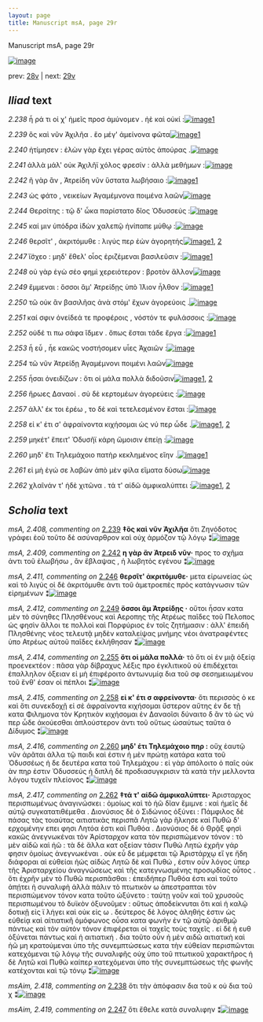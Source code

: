 ```yaml
---
layout: page
title: Manuscript msA, page 29r
---
```


Manuscript msA, page 29r

[![image](http://www.homermultitext.org/iipsrv?OBJ=IIP,1.0&FIF=/project/homer/pyramidal/deepzoom/hmt/vaimg/2017a/VA029RN_0030.tif&WID=100&CVT=JPEG)](http://www.homermultitext.org/ict2/?urn=urn:cite2:hmt:vaimg.2017a:VA029RN_0030)

prev:  [28v](../28v) | next:  [29v](../29v)

## *Iliad* text

*2.238* <a id="2.238"/> ἦ ρά τι οἱ χ' ἠμεῖς προσ ἀμύνομεν . ἠὲ καὶ οὐκί :[![image](http://www.homermultitext.org/iipsrv?OBJ=IIP,1.0&FIF=/project/homer/pyramidal/deepzoom/hmt/vaimg/2017a/VA029RN_0030.tif&RGN=0.156,0.2006,0.379,0.024&WID=1000&CVT=JPEG)](http://www.homermultitext.org/ict2/?urn=urn:cite2:hmt:vaimg.2017a:VA029RN_0030@0.156,0.2006,0.379,0.024)[1](#msAim_2.418)

*2.239* <a id="2.239"/> ὃς καὶ νῦν Ἀχιλῆα . ἕο 					μέγ' ἀμείνονα φῶτα[![image](http://www.homermultitext.org/iipsrv?OBJ=IIP,1.0&FIF=/project/homer/pyramidal/deepzoom/hmt/vaimg/2017a/VA029RN_0030.tif&RGN=0.156,0.2239,0.379,0.024&WID=1000&CVT=JPEG)](http://www.homermultitext.org/ict2/?urn=urn:cite2:hmt:vaimg.2017a:VA029RN_0030@0.156,0.2239,0.379,0.024)[1](#msA_2.408)

*2.240* <a id="2.240"/> ἠτίμησεν : ἑλὼν γὰρ ἔχει γέρας αὐτὸς ἀπούρας .[![image](http://www.homermultitext.org/iipsrv?OBJ=IIP,1.0&FIF=/project/homer/pyramidal/deepzoom/hmt/vaimg/2017a/VA029RN_0030.tif&RGN=0.162,0.2419,0.379,0.024&WID=1000&CVT=JPEG)](http://www.homermultitext.org/ict2/?urn=urn:cite2:hmt:vaimg.2017a:VA029RN_0030@0.162,0.2419,0.379,0.024)

*2.241* <a id="2.241"/> ἀλλὰ μάλ' οὐκ Ἀχιλῆϊ 					χόλος φρεσίν : ἀλλὰ μεθήμων :[![image](http://www.homermultitext.org/iipsrv?OBJ=IIP,1.0&FIF=/project/homer/pyramidal/deepzoom/hmt/vaimg/2017a/VA029RN_0030.tif&RGN=0.163,0.26,0.394,0.024&WID=1000&CVT=JPEG)](http://www.homermultitext.org/ict2/?urn=urn:cite2:hmt:vaimg.2017a:VA029RN_0030@0.163,0.26,0.394,0.024)

*2.242* <a id="2.242"/> ῆ γὰρ ἂν , Ἀτρείδη νῦν 					ὕστατα λωβήσαιο :[![image](http://www.homermultitext.org/iipsrv?OBJ=IIP,1.0&FIF=/project/homer/pyramidal/deepzoom/hmt/vaimg/2017a/VA029RN_0030.tif&RGN=0.16,0.2795,0.394,0.024&WID=1000&CVT=JPEG)](http://www.homermultitext.org/ict2/?urn=urn:cite2:hmt:vaimg.2017a:VA029RN_0030@0.16,0.2795,0.394,0.024)[1](#msA_2.409)

*2.243* <a id="2.243"/> ὡς φάτο , νεικείων Ἀγαμέμνονα ποιμένα λαῶν[![image](http://www.homermultitext.org/iipsrv?OBJ=IIP,1.0&FIF=/project/homer/pyramidal/deepzoom/hmt/vaimg/2017a/VA029RN_0030.tif&RGN=0.16,0.2975,0.394,0.024&WID=1000&CVT=JPEG)](http://www.homermultitext.org/ict2/?urn=urn:cite2:hmt:vaimg.2017a:VA029RN_0030@0.16,0.2975,0.394,0.024)

*2.244* <a id="2.244"/> Θερσίτης : τῷ δ' ὦκα 					παρίστατο δῖος Ὀδυσσεύς :[![image](http://www.homermultitext.org/iipsrv?OBJ=IIP,1.0&FIF=/project/homer/pyramidal/deepzoom/hmt/vaimg/2017a/VA029RN_0030.tif&RGN=0.162,0.3186,0.394,0.024&WID=1000&CVT=JPEG)](http://www.homermultitext.org/ict2/?urn=urn:cite2:hmt:vaimg.2017a:VA029RN_0030@0.162,0.3186,0.394,0.024)

*2.245* <a id="2.245"/> καί μιν ὑπόδρα ἰ̈δὼν χαλεπῷ ἠνίπαπε μύθῳ :[![image](http://www.homermultitext.org/iipsrv?OBJ=IIP,1.0&FIF=/project/homer/pyramidal/deepzoom/hmt/vaimg/2017a/VA029RN_0030.tif&RGN=0.164,0.3366,0.394,0.024&WID=1000&CVT=JPEG)](http://www.homermultitext.org/ict2/?urn=urn:cite2:hmt:vaimg.2017a:VA029RN_0030@0.164,0.3366,0.394,0.024)

*2.246* <a id="2.246"/> θερσῖτ' , ἀκριτόμυθε : 					λιγύς περ ἐὼν ἀγορητής[![image](http://www.homermultitext.org/iipsrv?OBJ=IIP,1.0&FIF=/project/homer/pyramidal/deepzoom/hmt/vaimg/2017a/VA029RN_0030.tif&RGN=0.16,0.3561,0.394,0.024&WID=1000&CVT=JPEG)](http://www.homermultitext.org/ict2/?urn=urn:cite2:hmt:vaimg.2017a:VA029RN_0030@0.16,0.3561,0.394,0.024)[1](#msAil_2.423), [2](#msA_2.411)

*2.247* <a id="2.247"/> ἴ̈σχεο : μηδ' ἔθελ' οἶος ἐριζέμεναι βασιλεῦσιν :[![image](http://www.homermultitext.org/iipsrv?OBJ=IIP,1.0&FIF=/project/homer/pyramidal/deepzoom/hmt/vaimg/2017a/VA029RN_0030.tif&RGN=0.147,0.3749,0.394,0.024&WID=1000&CVT=JPEG)](http://www.homermultitext.org/ict2/?urn=urn:cite2:hmt:vaimg.2017a:VA029RN_0030@0.147,0.3749,0.394,0.024)[1](#msAim_2.419)

*2.248* <a id="2.248"/> οὐ γὰρ ἐγὼ σέο φημὶ χερειότερον : βροτὸν ἄλλον[![image](http://www.homermultitext.org/iipsrv?OBJ=IIP,1.0&FIF=/project/homer/pyramidal/deepzoom/hmt/vaimg/2017a/VA029RN_0030.tif&RGN=0.147,0.3944,0.394,0.024&WID=1000&CVT=JPEG)](http://www.homermultitext.org/ict2/?urn=urn:cite2:hmt:vaimg.2017a:VA029RN_0030@0.147,0.3944,0.394,0.024)

*2.249* <a id="2.249"/> ἔμμεναι : ὅσσοι ἅμ' Ἀτρείδῃς ὑπὸ Ί̈λιον ἦλθον :[![image](http://www.homermultitext.org/iipsrv?OBJ=IIP,1.0&FIF=/project/homer/pyramidal/deepzoom/hmt/vaimg/2017a/VA029RN_0030.tif&RGN=0.148,0.4132,0.394,0.024&WID=1000&CVT=JPEG)](http://www.homermultitext.org/ict2/?urn=urn:cite2:hmt:vaimg.2017a:VA029RN_0030@0.148,0.4132,0.394,0.024)[1](#msA_2.412)

*2.250* <a id="2.250"/> τῶ οὐκ ἂν βασιλῆας ἀνὰ στόμ' ἔχων ἀγορεύοις .[![image](http://www.homermultitext.org/iipsrv?OBJ=IIP,1.0&FIF=/project/homer/pyramidal/deepzoom/hmt/vaimg/2017a/VA029RN_0030.tif&RGN=0.148,0.432,0.394,0.024&WID=1000&CVT=JPEG)](http://www.homermultitext.org/ict2/?urn=urn:cite2:hmt:vaimg.2017a:VA029RN_0030@0.148,0.432,0.394,0.024)

*2.251* <a id="2.251"/> καί σφιν ὀνείδεά τε προφέροις , νόστόν τε φυλάσσοις :[![image](http://www.homermultitext.org/iipsrv?OBJ=IIP,1.0&FIF=/project/homer/pyramidal/deepzoom/hmt/vaimg/2017a/VA029RN_0030.tif&RGN=0.148,0.453,0.394,0.024&WID=1000&CVT=JPEG)](http://www.homermultitext.org/ict2/?urn=urn:cite2:hmt:vaimg.2017a:VA029RN_0030@0.148,0.453,0.394,0.024)

*2.252* <a id="2.252"/> οὐδέ τι πω σάφα ἴδμεν . ὅπως ἔσται τάδε ἔργα :[![image](http://www.homermultitext.org/iipsrv?OBJ=IIP,1.0&FIF=/project/homer/pyramidal/deepzoom/hmt/vaimg/2017a/VA029RN_0030.tif&RGN=0.144,0.4733,0.394,0.024&WID=1000&CVT=JPEG)](http://www.homermultitext.org/ict2/?urn=urn:cite2:hmt:vaimg.2017a:VA029RN_0030@0.144,0.4733,0.394,0.024)[1](#msA_2.413)

*2.253* <a id="2.253"/> ἦ εὖ , ἦε κακῶς νοστήσομεν υἷες Ἀχαιῶν :[![image](http://www.homermultitext.org/iipsrv?OBJ=IIP,1.0&FIF=/project/homer/pyramidal/deepzoom/hmt/vaimg/2017a/VA029RN_0030.tif&RGN=0.146,0.4914,0.394,0.024&WID=1000&CVT=JPEG)](http://www.homermultitext.org/ict2/?urn=urn:cite2:hmt:vaimg.2017a:VA029RN_0030@0.146,0.4914,0.394,0.024)

*2.254* <a id="2.254"/> τῶ νῦν Ἀτρείδῃ 						Ἀγαμέμνονι ποιμένι λαῶν[![image](http://www.homermultitext.org/iipsrv?OBJ=IIP,1.0&FIF=/project/homer/pyramidal/deepzoom/hmt/vaimg/2017a/VA029RN_0030.tif&RGN=0.146,0.5116,0.394,0.024&WID=1000&CVT=JPEG)](http://www.homermultitext.org/ict2/?urn=urn:cite2:hmt:vaimg.2017a:VA029RN_0030@0.146,0.5116,0.394,0.024)

*2.255* <a id="2.255"/> ἧσαι ὀνειδίζων : ὅτι οἱ μάλα πολλὰ διδοῦσιν[![image](http://www.homermultitext.org/iipsrv?OBJ=IIP,1.0&FIF=/project/homer/pyramidal/deepzoom/hmt/vaimg/2017a/VA029RN_0030.tif&RGN=0.146,0.5282,0.394,0.024&WID=1000&CVT=JPEG)](http://www.homermultitext.org/ict2/?urn=urn:cite2:hmt:vaimg.2017a:VA029RN_0030@0.146,0.5282,0.394,0.024)[1](#msA_2.414), [2](#msAim_2.420)

*2.256* <a id="2.256"/> ἥρωες Δαναοί . σὺ δὲ 					κερτομέων ἀγορεύεις :[![image](http://www.homermultitext.org/iipsrv?OBJ=IIP,1.0&FIF=/project/homer/pyramidal/deepzoom/hmt/vaimg/2017a/VA029RN_0030.tif&RGN=0.146,0.5477,0.394,0.024&WID=1000&CVT=JPEG)](http://www.homermultitext.org/ict2/?urn=urn:cite2:hmt:vaimg.2017a:VA029RN_0030@0.146,0.5477,0.394,0.024)

*2.257* <a id="2.257"/> ἀλλ' έκ τοι ἐρέω , το δὲ καὶ τετελεσμένον ἔσται :[![image](http://www.homermultitext.org/iipsrv?OBJ=IIP,1.0&FIF=/project/homer/pyramidal/deepzoom/hmt/vaimg/2017a/VA029RN_0030.tif&RGN=0.146,0.565,0.394,0.024&WID=1000&CVT=JPEG)](http://www.homermultitext.org/ict2/?urn=urn:cite2:hmt:vaimg.2017a:VA029RN_0030@0.146,0.565,0.394,0.024)

*2.258* <a id="2.258"/> εἰ κ' έτι σ' ἀφραίνοντα κιχήσομαι ὡς νύ περ ὧδε .[![image](http://www.homermultitext.org/iipsrv?OBJ=IIP,1.0&FIF=/project/homer/pyramidal/deepzoom/hmt/vaimg/2017a/VA029RN_0030.tif&RGN=0.146,0.5853,0.394,0.024&WID=1000&CVT=JPEG)](http://www.homermultitext.org/ict2/?urn=urn:cite2:hmt:vaimg.2017a:VA029RN_0030@0.146,0.5853,0.394,0.024)[1](#msA_2.415), [2](#msAim_2.421)

*2.259* <a id="2.259"/> μηκέτ' ἔπειτ' Ὀδυσῆϊ 					κάρη ὤμοισιν ἐπείῃ :[![image](http://www.homermultitext.org/iipsrv?OBJ=IIP,1.0&FIF=/project/homer/pyramidal/deepzoom/hmt/vaimg/2017a/VA029RN_0030.tif&RGN=0.145,0.6026,0.394,0.024&WID=1000&CVT=JPEG)](http://www.homermultitext.org/ict2/?urn=urn:cite2:hmt:vaimg.2017a:VA029RN_0030@0.145,0.6026,0.394,0.024)

*2.260* <a id="2.260"/> μηδ' ἔτι Τηλεμάχοιο 					πατὴρ κεκλημένος εἴην .[![image](http://www.homermultitext.org/iipsrv?OBJ=IIP,1.0&FIF=/project/homer/pyramidal/deepzoom/hmt/vaimg/2017a/VA029RN_0030.tif&RGN=0.145,0.6236,0.394,0.024&WID=1000&CVT=JPEG)](http://www.homermultitext.org/ict2/?urn=urn:cite2:hmt:vaimg.2017a:VA029RN_0030@0.145,0.6236,0.394,0.024)[1](#msA_2.416)

*2.261* <a id="2.261"/> εἰ μὴ ἐγώ σε λαβὼν ἀπὸ μὲν φίλα εἵματα δύσω[![image](http://www.homermultitext.org/iipsrv?OBJ=IIP,1.0&FIF=/project/homer/pyramidal/deepzoom/hmt/vaimg/2017a/VA029RN_0030.tif&RGN=0.145,0.6431,0.394,0.024&WID=1000&CVT=JPEG)](http://www.homermultitext.org/ict2/?urn=urn:cite2:hmt:vaimg.2017a:VA029RN_0030@0.145,0.6431,0.394,0.024)

*2.262* <a id="2.262"/> χλαῖνάν τ' ἠδὲ χιτῶνα . τά τ' αἰδῶ ἀμφικαλύπτει :[![image](http://www.homermultitext.org/iipsrv?OBJ=IIP,1.0&FIF=/project/homer/pyramidal/deepzoom/hmt/vaimg/2017a/VA029RN_0030.tif&RGN=0.145,0.6627,0.394,0.024&WID=1000&CVT=JPEG)](http://www.homermultitext.org/ict2/?urn=urn:cite2:hmt:vaimg.2017a:VA029RN_0030@0.145,0.6627,0.394,0.024)[1](#msAim_2.422), [2](#msA_2.417)

## *Scholia* text

*msA, 2.408, commenting on* [2.239](#2.239)  <a id="msA_2.408"/> **‡ὃς καὶ νῦν Ἀχιλῆα** ὅτι Ζηνόδοτος γράφει ἑοῦ τοῦτο δὲ ασύναρθρον καὶ οὐχ ἁρμόζον τῷ λόγῳ ⁑[![image](http://www.homermultitext.org/iipsrv?OBJ=IIP,1.0&FIF=/project/homer/pyramidal/deepzoom/hmt/vaimg/2017a/VA029RN_0030.tif&RGN=0.1533,0.0924,0.4517,0.0185&WID=1000&CVT=JPEG)](http://www.homermultitext.org/ict2/?urn=urn:cite2:hmt:vaimg.2017a:VA029RN_0030@0.1533,0.0924,0.4517,0.0185)

*msA, 2.409, commenting on* [2.242](#2.242)  <a id="msA_2.409"/> **η γὰρ ἂν Ἀτρειδ νῦν·** προς το σχῆμα ἀντι τοῦ ἐλωβήσω , ἂν ἔβλαψας , ἠ λωβητὸς εγένου ⁑[![image](http://www.homermultitext.org/iipsrv?OBJ=IIP,1.0&FIF=/project/homer/pyramidal/deepzoom/hmt/vaimg/2017a/VA029RN_0030.tif&RGN=0.175,0.0961,0.5953,0.0255&WID=1000&CVT=JPEG)](http://www.homermultitext.org/ict2/?urn=urn:cite2:hmt:vaimg.2017a:VA029RN_0030@0.175,0.0961,0.5953,0.0255)

*msA, 2.411, commenting on* [2.246](#2.246)  <a id="msA_2.411"/> **θερσῖτ' ἀκριτόμυθε·** μετα εἰρωνείας ὡς καὶ τὸ λιγύς οἱ δὲ ἀκριτόμυθε ἀντι τοῦ ἀμετροεπὲς πρὸς κατάγνωσιν τῶν εἰρημένων ⁑[![image](http://www.homermultitext.org/iipsrv?OBJ=IIP,1.0&FIF=/project/homer/pyramidal/deepzoom/hmt/vaimg/2017a/VA029RN_0030.tif&RGN=0.1693,0.1214,0.595,0.0233&WID=1000&CVT=JPEG)](http://www.homermultitext.org/ict2/?urn=urn:cite2:hmt:vaimg.2017a:VA029RN_0030@0.1693,0.1214,0.595,0.0233)

*msA, 2.412, commenting on* [2.249](#2.249)  <a id="msA_2.412"/> **ὅσσοι ἅμ Ἀτρείδῃς ·** οὔτοι ἦσαν κατα μὲν τὸ σύνηθες Πλησθένους καὶ Αεροπης τῆς Ατρέως παῖδες τοῦ Πελοπος ὡς φησὶν ἄλλοι τε πολλοὶ καὶ Πορφύριος ἐν τοῖς ζητήμασιν : ἀλλ' ἐπειδὴ Πλησθένης νέος τελευτᾷ μηδὲν καταλείψας μνήμης νέοι ἀνατραφέντες ὑπο Ατρέως αὐτοῦ παῖδες ἐκλήθησαν ⁑[![image](http://www.homermultitext.org/iipsrv?OBJ=IIP,1.0&FIF=/project/homer/pyramidal/deepzoom/hmt/vaimg/2017a/VA029RN_0030.tif&RGN=0.1723,0.1327,0.594,0.0436&WID=1000&CVT=JPEG)](http://www.homermultitext.org/ict2/?urn=urn:cite2:hmt:vaimg.2017a:VA029RN_0030@0.1723,0.1327,0.594,0.0436)

*msA, 2.414, commenting on* [2.255](#2.255)  <a id="msA_2.414"/> **ὅτι οἱ μάλα πολλά·** τὸ ὅτι οἱ ἐν μιᾷ ὀξείᾳ προενεκτέον : πᾶσα γὰρ δίβραχυς λέξις προ ἐγκλιτικοῦ οὐ ἐπιδέχεται ἐπαλληλον ὀξειαν εἰ μὴ ἐπιφέροιτο ἀντωνυμίᾳ δια τοῦ σφ σεσημειωμένου τοῦ ἔνθ' έσαν οἱ πέπλοι ⁑[![image](http://www.homermultitext.org/iipsrv?OBJ=IIP,1.0&FIF=/project/homer/pyramidal/deepzoom/hmt/vaimg/2017a/VA029RN_0030.tif&RGN=0.5583,0.2085,0.22,0.0618&WID=1000&CVT=JPEG)](http://www.homermultitext.org/ict2/?urn=urn:cite2:hmt:vaimg.2017a:VA029RN_0030@0.5583,0.2085,0.22,0.0618)

*msA, 2.415, commenting on* [2.258](#2.258)  <a id="msA_2.415"/> **εἰ κ' έτι σ αφρείνοντα·** ὅτι περισσὸς ὁ κε καὶ ὅτι συνεκδοχῇ εἰ σὲ ἀφραίνοντα κιχήσομαι ὕστερον αὔτης ἐν δε τῇ κατα Φιλημονα τὸν Κρητικὸν κιχήσομαι ἐν Δαναοῖσι δύναιτο δ ἂν τὸ ὡς νύ περ ὦδε ἀκούεσθαι ἁπλούστερον ἀντι τοῦ οὕτως ὡσαύτως ταῦτα ὁ Δίδυμος ⁑[![image](http://www.homermultitext.org/iipsrv?OBJ=IIP,1.0&FIF=/project/homer/pyramidal/deepzoom/hmt/vaimg/2017a/VA029RN_0030.tif&RGN=0.5607,0.2676,0.2267,0.0711&WID=1000&CVT=JPEG)](http://www.homermultitext.org/ict2/?urn=urn:cite2:hmt:vaimg.2017a:VA029RN_0030@0.5607,0.2676,0.2267,0.0711)

*msA, 2.416, commenting on* [2.260](#2.260)  <a id="msA_2.416"/> **μηδ' έτι Τηλεμάχοιο πηρ :** οὔχ ἑαυτῷ νῦν ἀρᾶται ἀλλα τῷ παιδι καὶ ἐστιν ἡ μὲν πρώτῃ κατάρα κατα τοῦ Ὀδυσσέως ἡ δε δευτέρα κατα τοῦ Τηλεμάχου : εἰ γὰρ ἀπόλοιτο ὁ παῖς οὐκ ὰν πηρ ἐστιν Ὀδυσσεύς ἡ διπλὴ δὲ προδιασυγκρισιν τὰ κατὰ τὴν μελλοντα λόγου τυχεῖν πλείονος ⁑[![image](http://www.homermultitext.org/iipsrv?OBJ=IIP,1.0&FIF=/project/homer/pyramidal/deepzoom/hmt/vaimg/2017a/VA029RN_0030.tif&RGN=0.5547,0.3372,0.234,0.0839&WID=1000&CVT=JPEG)](http://www.homermultitext.org/ict2/?urn=urn:cite2:hmt:vaimg.2017a:VA029RN_0030@0.5547,0.3372,0.234,0.0839)

*msA, 2.417, commenting on* [2.262](#2.262)  <a id="msA_2.417"/> **‡τά τ' αἰδῶ ἀμφικαλύπτει·** Ἀρισταρχος περισπωμένως ἀναγινώσκει : ὁμοίως καὶ τὸ ἠῶ δῖαν ἔμιμνε : καὶ ἡμεῖς δὲ αὐτῷ συγκατατιθέμεθα . Διονύσιος δὲ ὁ Σιδώνιος ὀξύνει : Πάμφιλος δὲ πάσας τὰς τοιαύτας αιτιατικὰς περισπᾶ Λητῶ γὰρ ἤλκησε καὶ Πυθῶ δ' ερχομένην επει φησι Λητόα ἐστι καὶ Πυθόα . Διονύσιος δὲ ὁ Θρᾷξ φησὶ κακῶς ἀνεγνωκέναι τὸν Ἀρίσταρχον κατα τὸν περισπώμενον τόνον : τὸ μὲν αἰδῶ καὶ ἠῶ : τὰ δὲ ἄλλα κατ οξείαν τάσιν Πυθώ Λητώ ἐχρῆν γάρ φησιν ὁμοίως ἀνεγνωκέναι . οὐκ εὖ δε μέμφεται τῷ Ἀριστάρχῳ εἴ γε ἤδη διάφοραι αἱ εὐθείαι ἠώς αἰδώς Λητῶ δὲ καὶ Πυθώ , ἐστιν οὖν λόγος ὑπερ τῆς Ἀρισταρχείου ἀναγνώσεως καὶ τῆς κατεγνωσμένης προσῳδίας οὗτος . ὅτι ἐχρῆν μὲν τὸ Πυθῶ περισπᾶσθαι : ἐπειδήπερ Πυθόα ἐστι καὶ τοῦτο ἀπῄτει ἡ συναλιφὴ ἀλλὰ πάλιν τὸ πτωτικὸν ω ἀπεστραπται τὸν περισπώμενον τόνον κατα τοῦτο ὠξύνετο : ταύτῃ γοῦν καὶ τοῦ χρυσοῦς περισπωμένου τὸ δυϊκὸν ὀξυνοῦμεν : οὕτως ἀποδείκνυται ὅτι καὶ ἡ καλῷ δοτικῇ εἰς ϊ λήγει καὶ οὐκ εἰς ω . δεύτερος δὲ λόγος ἀληθής ἐστιν ὡς εὐθείᾳ καὶ αἰτιατικῆ ὁμόφωνος οὖσα κατα φωνὴν ἐν τῷ αὐτῷ ἀριθμῷ πάντως καὶ τὸν αὐτὸν τόνον ἐπιφέρεται οἱ ταχεῖς τοὺς ταχεῖς . εἰ δὲ ἡ ευθ ὀξύνεται πάντως καὶ ἡ αιτιατική . δια τοῦτο οὖν ἡ μὲν αιδῶ αιτιατικὴ καὶ ἠῶ μη κρατούμεναι ὑπο τῆς συνεμπτώσεως κατα τὴν εὐθείαν περισπῶνται κατεχόμεναι τῷ λόγῳ τῆς συναλιφῆς οὐχ ὑπο τοῦ πτωτικοῦ χαρακτῆρος ἡ δὲ Λητῶ καὶ Πυθῶ καίπερ κατεχόμεναι ὑπο τῆς συνεμπτώσεως τῆς φωνῆς κατέχονται καὶ τῷ τόνῳ ⁑[![image](http://www.homermultitext.org/iipsrv?OBJ=IIP,1.0&FIF=/project/homer/pyramidal/deepzoom/hmt/vaimg/2017a/VA029RN_0030.tif&RGN=0.1397,0.6909,0.6217,0.1389&WID=1000&CVT=JPEG)](http://www.homermultitext.org/ict2/?urn=urn:cite2:hmt:vaimg.2017a:VA029RN_0030@0.1397,0.6909,0.6217,0.1389)

*msAim, 2.418, commenting on* [2.238](#2.238)  <a id="msAim_2.418"/> ὅτι τὴν ἀπόφασιν δια τοῦ κ οὐ δια τοῦ χ ⁑[![image](http://www.homermultitext.org/iipsrv?OBJ=IIP,1.0&FIF=/project/homer/pyramidal/deepzoom/hmt/vaimg/2017a/VA029RN_0030.tif&RGN=0.5153,0.1977,0.0473,0.0451&WID=1000&CVT=JPEG)](http://www.homermultitext.org/ict2/?urn=urn:cite2:hmt:vaimg.2017a:VA029RN_0030@0.5153,0.1977,0.0473,0.0451)

*msAim, 2.419, commenting on* [2.247](#2.247)  <a id="msAim_2.419"/> ὅτι ἔθελε κατὰ συναλιφην ⁑[![image](http://www.homermultitext.org/iipsrv?OBJ=IIP,1.0&FIF=/project/homer/pyramidal/deepzoom/hmt/vaimg/2017a/VA029RN_0030.tif&RGN=0.516,0.373,0.045,0.0413&WID=1000&CVT=JPEG)](http://www.homermultitext.org/ict2/?urn=urn:cite2:hmt:vaimg.2017a:VA029RN_0030@0.516,0.373,0.045,0.0413)